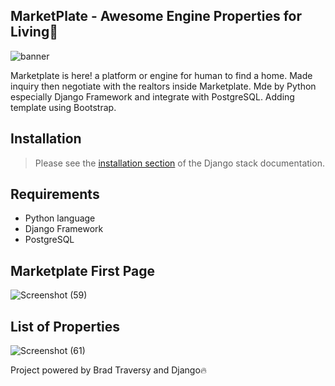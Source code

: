 ## MarketPlate - Awesome Engine Properties for Living🐻
![banner](https://user-images.githubusercontent.com/42229194/55286081-1c4b4800-53c1-11e9-9e71-2abd1f652e7f.png)

Marketplate is here! a platform or engine for human to find a home. Made inquiry then negotiate with the realtors inside Marketplate. Mde by Python especially Django Framework and integrate with PostgreSQL. Adding template using Bootstrap.

## Installation
> Please see the [installation section](https://docs.djangoproject.com/en/2.1/)
of the Django stack documentation.

## Requirements
-  Python language
-  Django Framework
-  PostgreSQL

## Marketplate First Page
![Screenshot (59)](https://user-images.githubusercontent.com/42229194/55286272-b0b6aa00-53c3-11e9-8816-fbe545bc00be.png)

## List of Properties
![Screenshot (61)](https://user-images.githubusercontent.com/42229194/55286291-01c69e00-53c4-11e9-9f8a-773630a2cc43.png)

Project powered by Brad Traversy and Django🔥
